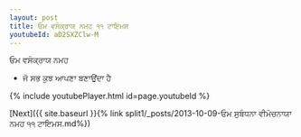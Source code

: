 ```yaml
---
layout: post
title: ਓਮ ਵਸੰਕ੍ਰਾਯ ਨਮਹ ੧੧ ਟਾਇਮਸ
youtubeId: aD2SXZClw-M
---
```

 
 
 ਓਮ ਵਸੰਕ੍ਰਾਯ ਨਮਹ  
 
 - ਜੋ ਸਭ ਕੁਝ ਆਪਣਾ ਬਣਾਉਂਦਾ ਹੈ 
 
  
 
  
 
 
 
 
 
 


{% include youtubePlayer.html id=page.youtubeId %}
 
[Next]({{ site.baseurl }}{% link  split1/_posts/2013-10-09-ਓਮ ਸੁਬੰਧਨਾ ਵੀਮੋਚਨਾਯਾ ਨਮਹ ੧੧ ਟਾਇਮਸ.md%})
 
